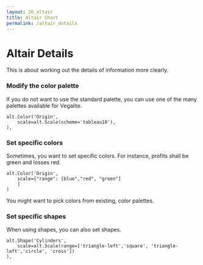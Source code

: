 ```yaml
---
layout: 26_altair
title: Altair Chart
permalink: /altair_details
---
```


# Altair Details

This is about working out the details of information more clearly.

### Modify the color palette

If you do not want to use the standard palette, you can use one of the many palettes available for Vegalite.

>
    alt.Color('Origin',
        scale=alt.Scale(scheme='tableau10'),   
    ),


### Set specific colors

Sometimes, you want to set specific colors. For instance, profits shall be green and losses red.

>
    alt.Color('Origin',
        scale={"range": [blue","red", "green"] 
        ]   
    )

You might want to pick colors from existing, color palettes.


### Set specific shapes

When using shapes, you can also set shapes.

>
    alt.Shape('Cylinders', 
        scale=alt.Scale(range=['triangle-left','square', 'triangle-left','circle', 'cross'])
    ),


    